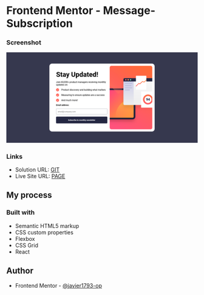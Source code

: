 # Frontend Mentor - Message-Subscription

### Screenshot

![Message page design](./src/img/Screenshot%20Message-FrontMentor.png)


### Links

- Solution URL: [GIT](https://github.com/javier1793-op/message-Frontmentor)
- Live Site URL: [PAGE](https://javier1793-op.github.io/message-Frontmentor//)

## My process

### Built with

- Semantic HTML5 markup
- CSS custom properties
- Flexbox
- CSS Grid
- React


## Author


- Frontend Mentor - [@javier1793-op](https://www.frontendmentor.io/profile/javier1793-op)